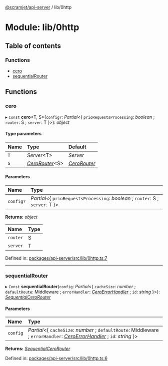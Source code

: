 [@scramjet/api-server](../README.md) / lib/0http

# Module: lib/0http

## Table of contents

### Functions

- [cero](lib_0http.md#cero)
- [sequentialRouter](lib_0http.md#sequentialrouter)

## Functions

### cero

▸ `Const` **cero**<T, S\>(`config?`: *Partial*<{ `prioRequestsProcessing`: *boolean* ; `router`: S ; `server`: T  }\>): *object*

#### Type parameters

| Name | Type | Default |
| :------ | :------ | :------ |
| `T` | *Server*<T\> | *Server* |
| `S` | [*CeroRouter*](../interfaces/lib_definitions.cerorouter.md)<S\> | [*CeroRouter*](../interfaces/lib_definitions.cerorouter.md) |

#### Parameters

| Name | Type |
| :------ | :------ |
| `config?` | *Partial*<{ `prioRequestsProcessing`: *boolean* ; `router`: S ; `server`: T  }\> |

**Returns:** *object*

| Name | Type |
| :------ | :------ |
| `router` | S |
| `server` | T |

Defined in: [packages/api-server/src/lib/0http.ts:7](https://github.com/scramjet-cloud-platform/scramjet-csi-dev/blob/8f44413a/packages/api-server/src/lib/0http.ts#L7)

___

### sequentialRouter

▸ `Const` **sequentialRouter**(`config`: *Partial*<{ `cacheSize`: *number* ; `defaultRoute`: Middleware ; `errorHandler`: [*CeroErrorHandler*](lib_definitions.md#ceroerrorhandler) ; `id`: *string*  }\>): [*SequentialCeroRouter*](../interfaces/lib_definitions.sequentialcerorouter.md)

#### Parameters

| Name | Type |
| :------ | :------ |
| `config` | *Partial*<{ `cacheSize`: *number* ; `defaultRoute`: Middleware ; `errorHandler`: [*CeroErrorHandler*](lib_definitions.md#ceroerrorhandler) ; `id`: *string*  }\> |

**Returns:** [*SequentialCeroRouter*](../interfaces/lib_definitions.sequentialcerorouter.md)

Defined in: [packages/api-server/src/lib/0http.ts:6](https://github.com/scramjet-cloud-platform/scramjet-csi-dev/blob/8f44413a/packages/api-server/src/lib/0http.ts#L6)
